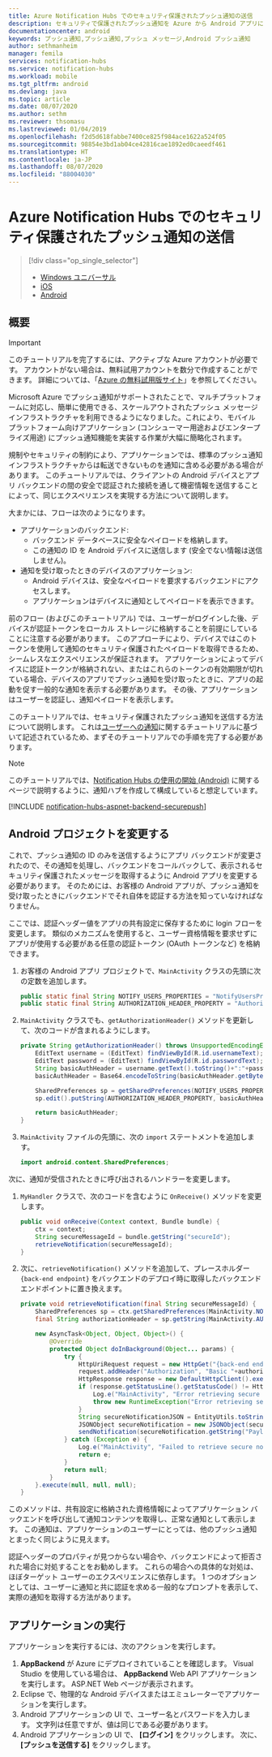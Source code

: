 ```yaml
---
title: Azure Notification Hubs でのセキュリティ保護されたプッシュ通知の送信
description: セキュリティで保護されたプッシュ通知を Azure から Android アプリに送信する方法について説明します。 コード サンプルは Java と C# で記述されています。
documentationcenter: android
keywords: プッシュ通知,プッシュ通知,プッシュ メッセージ,Android プッシュ通知
author: sethmanheim
manager: femila
services: notification-hubs
ms.service: notification-hubs
ms.workload: mobile
ms.tgt_pltfrm: android
ms.devlang: java
ms.topic: article
ms.date: 08/07/2020
ms.author: sethm
ms.reviewer: thsomasu
ms.lastreviewed: 01/04/2019
ms.openlocfilehash: f2d5d618fabbe7400ce825f984ace1622a524f05
ms.sourcegitcommit: 98854e3bd1ab04ce42816cae1892ed0caeedf461
ms.translationtype: HT
ms.contentlocale: ja-JP
ms.lasthandoff: 08/07/2020
ms.locfileid: "88004030"
---
```

# <a name="send-secure-push-notifications-with-azure-notification-hubs"></a>Azure Notification Hubs でのセキュリティ保護されたプッシュ通知の送信

> [!div class="op_single_selector"]
> * [Windows ユニバーサル](notification-hubs-aspnet-backend-windows-dotnet-wns-secure-push-notification.md)
> * [iOS](notification-hubs-aspnet-backend-ios-push-apple-apns-secure-notification.md)
> * [Android](notification-hubs-aspnet-backend-android-secure-google-gcm-push-notification.md)

## <a name="overview"></a>概要

> [!IMPORTANT]
> このチュートリアルを完了するには、アクティブな Azure アカウントが必要です。 アカウントがない場合は、無料試用アカウントを数分で作成することができます。 詳細については、「[Azure の無料試用版サイト](https://azure.microsoft.com/pricing/free-trial/?WT.mc_id=A643EE910&amp;returnurl=http%3A%2F%2Fazure.microsoft.com%2Fen-us%2Fdocumentation%2Farticles%2Fpartner-xamarin-notification-hubs-ios-get-started)」を参照してください。

Microsoft Azure でプッシュ通知がサポートされたことで、マルチプラットフォームに対応し、簡単に使用できる、スケールアウトされたプッシュ メッセージ インフラストラクチャを利用できるようになりました。これにより、モバイル プラットフォーム向けアプリケーション (コンシューマー用途およびエンタープライズ用途) にプッシュ通知機能を実装する作業が大幅に簡略化されます。

規制やセキュリティの制約により、アプリケーションでは、標準のプッシュ通知インフラストラクチャからは転送できないものを通知に含める必要がある場合があります。 このチュートリアルでは、クライアントの Android デバイスとアプリ バックエンドの間の安全で認証された接続を通して機密情報を送信することによって、同じエクスペリエンスを実現する方法について説明します。

大まかには、フローは次のようになります。

- アプリケーションのバックエンド:
  * バックエンド データベースに安全なペイロードを格納します。
  * この通知の ID を Android デバイスに送信します (安全でない情報は送信しません)。
- 通知を受け取ったときのデバイスのアプリケーション:
  * Android デバイスは、安全なペイロードを要求するバックエンドにアクセスします。
  * アプリケーションはデバイスに通知としてペイロードを表示できます。

前のフロー (およびこのチュートリアル) では、ユーザーがログインした後、デバイスが認証トークンをローカル ストレージに格納することを前提にしていることに注意する必要があります。 このアプローチにより、デバイスではこのトークンを使用して通知のセキュリティ保護されたペイロードを取得できるため、シームレスなエクスペリエンスが保証されます。 アプリケーションによってデバイスに認証トークンが格納されない、またはこれらのトークンの有効期限が切れている場合、デバイスのアプリでプッシュ通知を受け取ったときに、アプリの起動を促す一般的な通知を表示する必要があります。 その後、アプリケーションはユーザーを認証し、通知ペイロードを表示します。

このチュートリアルでは、セキュリティ保護されたプッシュ通知を送信する方法について説明します。 これは[ユーザーへの通知](notification-hubs-aspnet-backend-gcm-android-push-to-user-google-notification.md)に関するチュートリアルに基づいて記述されているため、まずそのチュートリアルでの手順を完了する必要があります。

> [!NOTE]
> このチュートリアルでは、[Notification Hubs の使用の開始 (Android)](notification-hubs-android-push-notification-google-gcm-get-started.md) に関するページで説明するように、通知ハブを作成して構成していると想定しています。

[!INCLUDE [notification-hubs-aspnet-backend-securepush](../../includes/notification-hubs-aspnet-backend-securepush.md)]

## <a name="modify-the-android-project"></a>Android プロジェクトを変更する

これで、プッシュ通知の ID のみを送信するようにアプリ バックエンドが変更されたので、その通知を処理し、バックエンドをコールバックして、表示されるセキュリティ保護されたメッセージを取得するように Android アプリを変更する必要があります。
そのためには、お客様の Android アプリが、プッシュ通知を受け取ったときにバックエンドでそれ自体を認証する方法を知っていなければなりません。

ここでは、認証ヘッダー値をアプリの共有設定に保存するために login フローを変更します。 類似のメカニズムを使用すると、ユーザー資格情報を要求せずにアプリが使用する必要がある任意の認証トークン (OAuth トークンなど) を格納できます。

1. お客様の Android アプリ プロジェクトで、`MainActivity` クラスの先頭に次の定数を追加します。

    ```java
    public static final String NOTIFY_USERS_PROPERTIES = "NotifyUsersProperties";
    public static final String AUTHORIZATION_HEADER_PROPERTY = "AuthorizationHeader";
    ```

2. `MainActivity` クラスでも、`getAuthorizationHeader()` メソッドを更新して、次のコードが含まれるようにします。

    ```java
    private String getAuthorizationHeader() throws UnsupportedEncodingException {
        EditText username = (EditText) findViewById(R.id.usernameText);
        EditText password = (EditText) findViewById(R.id.passwordText);
        String basicAuthHeader = username.getText().toString()+":"+password.getText().toString();
        basicAuthHeader = Base64.encodeToString(basicAuthHeader.getBytes("UTF-8"), Base64.NO_WRAP);

        SharedPreferences sp = getSharedPreferences(NOTIFY_USERS_PROPERTIES, Context.MODE_PRIVATE);
        sp.edit().putString(AUTHORIZATION_HEADER_PROPERTY, basicAuthHeader).commit();

        return basicAuthHeader;
    }
    ```

3. `MainActivity` ファイルの先頭に、次の `import` ステートメントを追加します。

    ```java
    import android.content.SharedPreferences;
    ```

次に、通知が受信されたときに呼び出されるハンドラーを変更します。

1. `MyHandler` クラスで、次のコードを含むように `OnReceive()` メソッドを変更します。

    ```java
    public void onReceive(Context context, Bundle bundle) {
        ctx = context;
        String secureMessageId = bundle.getString("secureId");
        retrieveNotification(secureMessageId);
    }
    ```

2. 次に、`retrieveNotification()` メソッドを追加して、プレースホルダー `{back-end endpoint}` をバックエンドのデプロイ時に取得したバックエンド エンドポイントに置き換えます。

    ```java
    private void retrieveNotification(final String secureMessageId) {
        SharedPreferences sp = ctx.getSharedPreferences(MainActivity.NOTIFY_USERS_PROPERTIES, Context.MODE_PRIVATE);
        final String authorizationHeader = sp.getString(MainActivity.AUTHORIZATION_HEADER_PROPERTY, null);

        new AsyncTask<Object, Object, Object>() {
            @Override
            protected Object doInBackground(Object... params) {
                try {
                    HttpUriRequest request = new HttpGet("{back-end endpoint}/api/notifications/"+secureMessageId);
                    request.addHeader("Authorization", "Basic "+authorizationHeader);
                    HttpResponse response = new DefaultHttpClient().execute(request);
                    if (response.getStatusLine().getStatusCode() != HttpStatus.SC_OK) {
                        Log.e("MainActivity", "Error retrieving secure notification" + response.getStatusLine().getStatusCode());
                        throw new RuntimeException("Error retrieving secure notification");
                    }
                    String secureNotificationJSON = EntityUtils.toString(response.getEntity());
                    JSONObject secureNotification = new JSONObject(secureNotificationJSON);
                    sendNotification(secureNotification.getString("Payload"));
                } catch (Exception e) {
                    Log.e("MainActivity", "Failed to retrieve secure notification - " + e.getMessage());
                    return e;
                }
                return null;
            }
        }.execute(null, null, null);
    }
    ```

このメソッドは、共有設定に格納された資格情報によってアプリケーション バックエンドを呼び出して通知コンテンツを取得し、正常な通知として表示します。 この通知は、アプリケーションのユーザーにとっては、他のプッシュ通知とまったく同じように見えます。

認証ヘッダーのプロパティが見つからない場合や、バックエンドによって拒否された場合に対処することをお勧めします。 これらの場合への具体的な対処は、ほぼターゲット ユーザーのエクスペリエンスに依存します。 1 つのオプションとしては、ユーザーに通知と共に認証を求める一般的なプロンプトを表示して、実際の通知を取得する方法があります。

## <a name="run-the-application"></a>アプリケーションの実行

アプリケーションを実行するには、次のアクションを実行します。

1. **AppBackend** が Azure にデプロイされていることを確認します。 Visual Studio を使用している場合は、 **AppBackend** Web API アプリケーションを実行します。 ASP.NET Web ページが表示されます。
2. Eclipse で、物理的な Android デバイスまたはエミュレーターでアプリケーションを実行します。
3. Android アプリケーションの UI で、ユーザー名とパスワードを入力します。 文字列は任意ですが、値は同じである必要があります。
4. Android アプリケーションの UI で、 **[ログイン]** をクリックします。 次に、 **[プッシュを送信する]** をクリックします。
